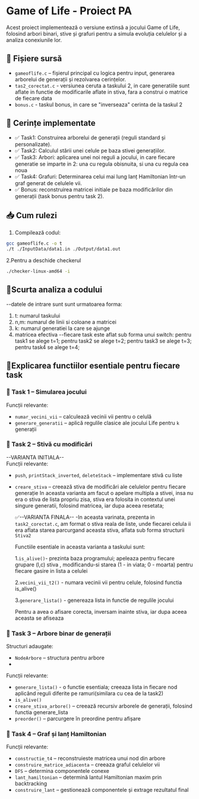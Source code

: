 # Game of Life - Proiect PA

Acest proiect implementează o versiune extinsă a jocului Game of Life, folosind arbori binari, stive și grafuri pentru a simula evoluția celulelor și a analiza conexiunile lor.

## 🔧 Fișiere sursă

- `gameoflife.c` – fișierul principal cu logica pentru input, generarea arborelui de generații și rezolvarea cerințelor.
- `tas2_corectat.c` - versiunea ceruta a taskului 2, in care generatiile sunt aflate in functie de modificarile aflate in stiva, fara a construi o matrice de fiecare data
- `bonus.c` - taskul bonus, in care se "inverseaza" cerinta de la taskul 2
  
## 🧪 Cerințe implementate

- ✅ Task1: Construirea arborelui de generații (reguli standard și personalizate).
- ✅ Task2: Calculul stării unei celule pe baza stivei generațiilor.
- ✅ Task3: Arbori: aplicarea unei noi reguli a jocului, in care fiecare generatie se imparte in 2: una cu regula obisnuita,  si una cu regula cea noua
- ✅ Task4: Grafuri: Determinarea celui mai lung lanț Hamiltonian într-un graf generat de celulele vii.
- ✅ Bonus: reconstruirea matricei initiale pe baza modificărilor din generații (task bonus pentru task 2).

## 📥 Cum rulezi

1. Compilează codul:

```bash
gcc gameoflife.c -o t
./t ./InputData/data1.in ./Output/data1.out
```
2.Pentru a deschide checkerul
``` bash
./checker-linux-amd64 -i
```

## 🧠Scurta analiza a codului
--datele de intrare sunt sunt urmatoarea  forma:
1) t: numarul taskului
2) n,m: numarul de linii si coloane a matricei
3) k: numarul generatiei la care se ajunge
4) matricea efectiva
--fiecare task este aflat sub forma unui switch:
pentru task1 se alege t=1;
pentru task2 se alege t=2;
pentru task3 se alege t=3;
pentru task4 se alege t=4;

## 🚩Explicarea functiilor esentiale pentru fiecare task
### 🔹 Task 1 – Simularea jocului

Funcții relevante:
- `numar_vecini_vii` – calculează vecinii vii pentru o celulă
- `generare_generatii` – aplică regulile clasice ale jocului Life pentru `k` generații

### 🔹 Task 2 – Stivă cu modificări
--VARIANTA INITIALA--  
Funcții relevante:
- `push`, `printStack_inverted`, `deleteStack` – implementare stivă cu liste
- `creare_stiva` – creează stiva de modificări ale celulelor pentru fiecare generație
  In aceasta varianta am facut o apelare multipla a stivei, insa nu era o stiva de lista propriu zisa, stiva era folosita in contextul unei singure generatii, folosind matricea, iar dupa aceea resetata;

  ✅--VARIANTA FINALA--
-In aceasta varinata, prezenta in `task2_corectat.c`,  am format o stiva reala de liste, unde fiecarei celula ii era aflata starea parcurgand aceasta stiva, aflata sub forma structurii `Stiva2`  

  Functiile esentiale in aceasta varianta a taskului sunt:

  1.` is_alive() `- prezinta baza programului; apeleaza pentru fiecare grupare (l,c) stiva , modificandu-si starea (1 - in viata; 0 - moarta) pentru fiecare gasire in lista a celulei

  2.`vecini_vii_t2()` - numara vecinii vii pentru celule, folosind functia is_alive()

  3.`generare_lista()` - genereaza lista in functie de regulile jocului

  Pentru a avea o afisare corecta, inversam inainte stiva, iar dupa aceea aceasta se afiseaza
### 🔹 Task 3 – Arbore binar de generații  
Structuri adaugate:
- `NodeArbore` – structura pentru arbore
- 
Funcții relevante:

- `generare_lista()` - o functie esentiala; creeaza lista in fiecare nod aplicând reguli diferite pe ramuri(similara cu cea de la task2)
- `is_alive()`
- `creare_stiva_arbore()` – creează recursiv arborele de generații, folosind functia generare_lista
- `preorder()` – parcurgere în preordine pentru afișare

### 🔹 Task 4 – Graf și lanț Hamiltonian

Funcții relevante:
- `constructie_t4` – reconstruieste matricea unui nod din arbore
- `construire_matrice_adiacenta` – creeaza graful celulelor vii
- `DFS` – determina componentele conexe
- `lant_hamiltonian` – determină lantul Hamiltonian maxim prin backtracking
- `construire_lant` – gestionează componentele și extrage rezultatul final

   
